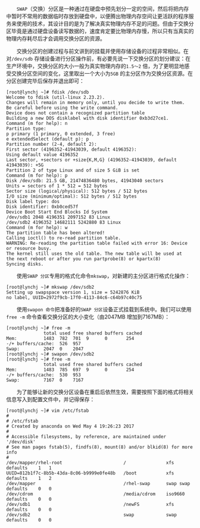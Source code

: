 　　`SWAP`（交换）分区是一种通过在硬盘中预先划分一定的空间，然后将把内存中暂时不常用的数据临时存放到硬盘中，以便腾出物理内存空间让更活跃的程序服务来使用的技术，其设计目的是为了解决真实物理内存不足的问题。但由于交换分区毕竟是通过硬盘设备读写数据的，速度肯定要比物理内存慢，所以只有当真实的物理内存耗尽后才会调用交换分区的资源。

　　交换分区的创建过程与前文讲到的挂载并使用存储设备的过程非常相似。在对`/dev/sdb` 存储设备进行分区操作前，有必要先说一下交换分区的划分建议：在生产环境中，交换分区的大小一般为真实物理内存的`1.5～2` 倍，为了更明显地感受交换分区空间的变化，这里取出一个大小为`5GB` 的主分区作为交换分区资源。在分区创建完毕后保存并退出即可：

```
[root@lynchj ~]# fdisk /dev/sdb
Welcome to fdisk (util-linux 2.23.2).
Changes will remain in memory only, until you decide to write them.
Be careful before using the write command.
Device does not contain a recognized partition table
Building a new DOS disklabel with disk identifier 0xb3d27ce1.
Command (m for help): n
Partition type:
p primary (1 primary, 0 extended, 3 free)
e extendedSelect (default p): p
Partition number (2-4, default 2):
First sector (4196352-41943039, default 4196352):
Using default value 4196352
Last sector, +sectors or +size{K,M,G} (4196352-41943039, default 41943039): +5G
Partition 2 of type Linux and of size 5 GiB is set
Command (m for help): p
Disk /dev/sdb: 21.5 GB, 21474836480 bytes, 41943040 sectors
Units = sectors of 1 * 512 = 512 bytes
Sector size (logical/physical): 512 bytes / 512 bytes
I/O size (minimum/optimal): 512 bytes / 512 bytes
Disk label type: dos
Disk identifier: 0xb0ced57f
Device Boot Start End Blocks Id System
/dev/sdb1 2048 4196351 2097152 83 Linux
/dev/sdb2 4196352 14682111 5242880 83 Linux
Command (m for help): w
The partition table has been altered!
Calling ioctl() to re-read partition table.
WARNING: Re-reading the partition table failed with error 16: Device or resource busy.
The kernel still uses the old table. The new table will be used at
the next reboot or after you run partprobe(8) or kpartx(8)
Syncing disks.
```

　　使用`SWAP 分区`专用的格式化命令`mkswap`，对新建的主分区进行格式化操作：

```
[root@lynchj ~]# mkswap /dev/sdb2
Setting up swapspace version 1, size = 5242876 KiB
no label, UUID=2972f9cb-17f0-4113-84c6-c64b97c40c75
```

　　使用`swapon 命令`把准备好的`SWAP 分区`设备正式挂载到系统中。我们可以使用`free -m` 命令查看交换分区的大小变化（由2047MB 增加到7167MB）：

```
[root@lynchj ~]# free -m
              total used free shared buffers cached
Mem:          1483  782  701  9      0       254
-/+ buffers/cache:  526  957
Swap:         2047  0    2047
[root@lynchj ~]# swapon /dev/sdb2
[root@lynchj ~]# free -m
              total used free shared buffers cached
Mem:          1483  785  697  9 	 0 		 254
-/+ buffers/cache:  530  953
Swap: 		  7167  0    7167
```

　　为了能够让新的交换分区设备在重启后依然生效，需要按照下面的格式将相关信息写入到配置文件中，并记得保存：

```
[root@lynchj ~]# vim /etc/fstab
#
# /etc/fstab
# Created by anaconda on Wed May 4 19:26:23 2017
#
# Accessible filesystems, by reference, are maintained under '/dev/disk'
# See man pages fstab(5), findfs(8), mount(8) and/or blkid(8) for more info
#
/dev/mapper/rhel-root 						/ 				xfs 		defaults 	1	1
UUID=812b1f7c-8b5b-43da-8c06-b9999e0fe48b 	/boot 			xfs 		defaults 	1 	2
/dev/mapper 								/rhel-swap 		swap swap 	defaults 	0 	0
/dev/cdrom 									/media/cdrom 	iso9660 	defaults 	0 	0
/dev/sdb1 									/newFS 			xfs 		defaults 	0 	0
/dev/sdb2 									swap 			swap 		defaults 	0 	0
```

